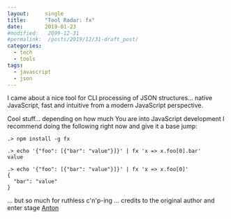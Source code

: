 ```yaml
---
layout:     single
title:      "Tool Radar: fx"
date:       2019-01-23
#modified:   2099-12-31
#permalink:  /posts/2019/12/31-draft_post/
categories: 
  - tech
  - tools
tags:
  - javascript
  - json
---
```


I came about a nice tool for CLI processing of JSON structures... native JavaScript,
fast and intuitive from a modern JavaScript perspective.

Cool stuff... depending on how much You are into JavaScript development I recommend
doing the following right now and give it a base jump:

```shell
.> npm install -g fx

.> echo '{"foo": [{"bar": "value"}]}' | fx 'x => x.foo[0].bar'
value

.> echo '{"foo": [{"bar": "value"}]}' | fx 'x => x.foo[0]'
{
  "bar": "value"
}
```

... but so much for ruthless c'n'p-ing ... credits to the original author and
enter stage [Anton](https://medium.com/@antonmedv/how-to-work-with-json-from-terminal-f5a10cbe2121)
